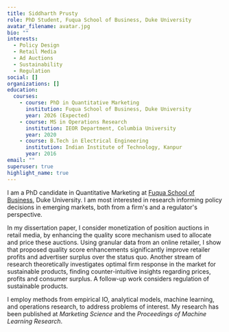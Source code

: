```yaml
---
title: Siddharth Prusty
role: PhD Student, Fuqua School of Business, Duke University
avatar_filename: avatar.jpg
bio: ""
interests:
  - Policy Design
  - Retail Media
  - Ad Auctions
  - Sustainability
  - Regulation
social: []
organizations: []
education:
  courses:
    - course: PhD in Quantitative Marketing
      institution: Fuqua School of Business, Duke University
      year: 2026 (Expected)
    - course: MS in Operations Research
      institution: IEOR Department, Columbia University
      year: 2020
    - course: B.Tech in Electrical Engineering
      institution: Indian Institute of Technology, Kanpur
      year: 2016
email: ""
superuser: true
highlight_name: true
---
```

I am a PhD candidate in Quantitative Marketing at [Fuqua School of Business](https://www.fuqua.duke.edu/), Duke University. I am most interested in research informing policy decisions in emerging markets, both from a firm's and a regulator's perspective. 

In my dissertation paper, I consider monetization of position auctions in retail media, by enhancing the quality score mechanism used to allocate and price these auctions. Using granular data from an online retailer, I show that proposed quality score enhancements significantly improve retailer profits and advertiser surplus over the status quo. Another stream of research theoretically investigates optimal firm response in the market for sustainable products, finding counter-intuitive insights regarding prices, profits and consumer surplus. A follow-up work considers regulation of sustainable products.

I employ methods from empirical IO, analytical models, machine learning, and operations research, to address problems of interest. My research has been published at *Marketing Science* and the *Proceedings of Machine Learning Research*.
